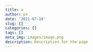```yaml
---
title: a
author: px
date: '2021-07-10'
slug: []
categories: []
tags: []
meta_img: images/image.png
description: Description for the page
---
```


